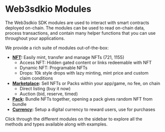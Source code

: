 # Web3sdkio Modules

The Web3sdkio SDK modules are used to interact with smart contracts
deployed on-chain. The modules can be used to read on-chain data,
process transactions, and contain many helper functions
that you can use throughout your applications.

We provide a rich suite of modules out-of-the-box:

- **[NFT](https://docs.nftlabs.co/sdk/nft):** Easily mint, transfer and manage NFTs (721, 1155)
    - Access NFT: Hidden gated content or links redeemable with NFT
    - Dynamic NFT: Programable NFTs
    - Drops: 10k style drops with lazy minting, mint price and custom claim conditions
- **[Marketplace](https://docs.nftlabs.co/javascript-sdk/market):** Sell NFTs or Packs within your app/game, no fee, on chain
    - Direct listing (buy it now)
    - Auction (bid, reserve, timed)
- **[Pack](https://docs.nftlabs.co/sdk/pack):** Bundle NFTs together, opening a pack gives random NFT from bundle
- **[Currency](https://docs.nftlabs.co/sdk/currency):** Setup a digital currency to reward users, use for purchases

Click through the different modules on the sidebar to explore all the methods and types available along with examples.